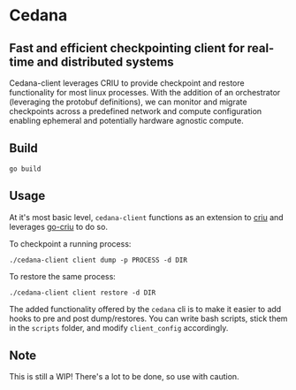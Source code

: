 # Cedana

## Fast and efficient checkpointing client for real-time and distributed systems

Cedana-client leverages CRIU to provide checkpoint and restore functionality for most linux processes. With the addition of an orchestrator (leveraging the protobuf definitions), we can monitor and migrate checkpoints across a predefined network and compute configuration enabling ephemeral and potentially hardware agnostic compute.

## Build

`go build`

## Usage

At it's most basic level, `cedana-client` functions as an extension to [criu](https://criu.org/Main_Page) and leverages [go-criu](https://github.com/checkpoint-restore/go-criu) to do so.

To checkpoint a running process:

`./cedana-client client dump -p PROCESS -d DIR`

To restore the same process:

`./cedana-client client restore -d DIR`

The added functionality offered by the `cedana` cli is to make it easier to add hooks to pre and post dump/restores. You can write bash scripts, stick them in the `scripts` folder, and modify `client_config` accordingly.

## Note 
This is still a WIP! There's a lot to be done, so use with caution. 